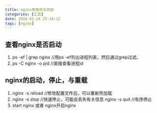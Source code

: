 ```yaml
---
title: nginx常用命令总结
categories: [工具]
date: 2018-01-24 23:34:12
tags: [nginx]
---
```

## 查看nginx是否启动

1. ps -ef | grep nginx //用ps -ef列出进程列表，然后通过grep过滤。 
2. ps -C nginx -o pid //直接查看进程id

## nginx的启动，停止，与重载

1. nginx -s reload //修改配置文件后，可以重新热加载 
2. nginx -s stop //快速停止，可能会丢失有关信息 nginx -s quit //有序停止 
3. start nginx 或者 nginx开启nginx